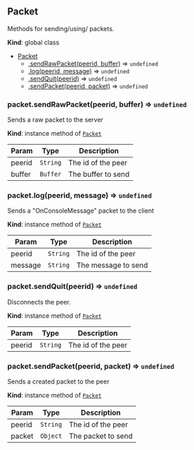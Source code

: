 <a name="Packet"></a>

## Packet
Methods for sending/using/ packets.

**Kind**: global class

* [Packet](#Packet)
    * [.sendRawPacket(peerid, buffer)](#Packet+sendRawPacket) ⇒ <code>undefined</code>
    * [.log(peerid, message)](#Packet+log) ⇒ <code>undefined</code>
    * [.sendQuit(peerid)](#Packet+sendQuit) ⇒ <code>undefined</code>
    * [.sendPacket(peerid, packet)](#Packet+sendPacket) ⇒ <code>undefined</code>

<a name="Packet+sendRawPacket"></a>

### packet.sendRawPacket(peerid, buffer) ⇒ <code>undefined</code>
Sends a raw packet to the server

**Kind**: instance method of [<code>Packet</code>](#Packet)

| Param | Type | Description |
| --- | --- | --- |
| peerid | <code>String</code> | The id of the peer |
| buffer | <code>Buffer</code> | The buffer to send |

<a name="Packet+log"></a>

### packet.log(peerid, message) ⇒ <code>undefined</code>
Sends a "OnConsoleMessage" packet to the client

**Kind**: instance method of [<code>Packet</code>](#Packet)

| Param | Type | Description |
| --- | --- | --- |
| peerid | <code>String</code> | The id of the peer |
| message | <code>String</code> | The message to send |

<a name="Packet+sendQuit"></a>

### packet.sendQuit(peerid) ⇒ <code>undefined</code>
Disconnects the peer.

**Kind**: instance method of [<code>Packet</code>](#Packet)

| Param | Type | Description |
| --- | --- | --- |
| peerid | <code>String</code> | The id of the peer |

<a name="Packet+sendPacket"></a>

### packet.sendPacket(peerid, packet) ⇒ <code>undefined</code>
Sends a created packet to the peer

**Kind**: instance method of [<code>Packet</code>](#Packet)

| Param | Type | Description |
| --- | --- | --- |
| peerid | <code>String</code> | The id of the peer |
| packet | <code>Object</code> | The packet to send |